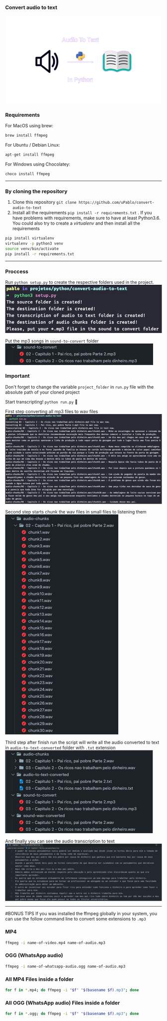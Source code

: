 ### Convert audio to text
![convert-audio-to-text](https://raw.githubusercontent.com/uPablo/convert-audio-to-text/main/assets/convert-audio-to-text.png)

### Requirements
For MacOS using brew:
```bash
brew install ffmpeg
```

For Ubuntu / Debian Linux:
```bash
apt-get install ffmpeg
```

For Windows using Chocolatey:
```bash
choco install ffmpeg
```

---

### By cloning the repository
1. Clone this repository `git clone https://github.com/uPablo/convert-audio-to-text`
2. Install all the requirements `pip install -r requirements.txt` . If you have problems with requirements, make sure to have at least Python3.6. You could also try to create a _virtualenv_ and then install all the requirements

```sh
pip install virtualenv
virtualenv -p python3 venv
source venv/bin/activate
pip install -r requirements.txt
```

---

### Proccess
Run `python setup.py` to create the respective folders used in the project.
![console with instructions to put mp3 in the sound-to-convert folder](https://raw.githubusercontent.com/uPablo/convert-audio-to-text/main/assets/run-python-setup.png)

Put the mp3 songs in `sound-to-convert` folder
![mp3 songs in sound-to-convert folder](https://raw.githubusercontent.com/uPablo/convert-audio-to-text/main/assets/put-mp3-files-in-sound-to-convert-folder.png)

### Important
Don't forget to change the variable `project_folder` in `run.py` file with the absolute path of your cloned project

Start transcripting! `python run.py` 🥳

First step converting all mp3 files to wav files
![script starts convert to wav and transcript the audio](https://raw.githubusercontent.com/uPablo/convert-audio-to-text/main/assets/run-python-run.png)

Second step starts chunk the wav files in small files to listening them
![chucking the wav files in small files](https://raw.githubusercontent.com/uPablo/convert-audio-to-text/main/assets/chuncked-audios.png)

Third step after finish run the script will write all the audio converted to text in `audio-to-text-converted` folder with `.txt` extension
![file txt with audio converted in text](https://raw.githubusercontent.com/uPablo/convert-audio-to-text/main/assets/folders-workflow-transcription.png)

And finally you can see the audio transcription to text
![txt file with text write inside](https://raw.githubusercontent.com/uPablo/convert-audio-to-text/main/assets/transcription-in-txt-file-finished.png)

---
#BONUS TIPS
If you was installed the ffmpeg globally in your system, you can use the follow command line to convert some extensions to `.mp3`

### MP4
```bash
ffmpeg -i name-of-video.mp4 name-of-audio.mp3
```

### OGG (WhatsApp audio)
```bash
ffmpeg -i name-of-whatsapp-audio.ogg name-of-audio.mp3
```

### All MP4 Files inside a folder
```bash
for f in *.mp4; do ffmpeg -i "$f" "$(basename $f).mp3"; done
```

### All OGG (WhatsApp audio) Files inside a folder
```bash
for f in *.ogg; do ffmpeg -i "$f" "$(basename $f).mp3"; done
```
